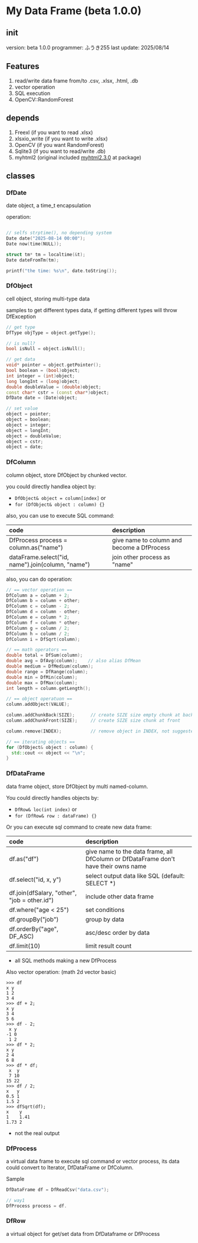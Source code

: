 # My Data Frame (beta 1.0.0)

## init

version: beta 1.0.0
programmer: ふうき255
last update: 2025/08/14


## Features

1. read/write data frame from/to .csv, .xlsx, .html, .db
3. vector operation
4. SQL execution
5. OpenCV::RandomForest

## depends

1. Freexl (if you want to read .xlsx)
2. xlsxio_write (if you want to write .xlsx)
3. OpenCV (if you want RandomForest)
4. Sqlite3 (if you want to read/write .db)
5. myhtml2 (original included [myhtml2.3.0](https://github.com/Fuuki255/myhtml2) at package)

## classes

### **DfDate**

date object, a time_t encapsulation

operation:
```cpp

// selfs strptime(), no depending system
Date date("2025-08-14 00:00");
Date now(time(NULL));

struct tm* tm = localtime(&t);
Date dateFromTm(tm);

printf("the time: %s\n", date.toString());
```

### **DfObject**

cell object, storing multi-type data

samples to get different types data, if getting different types will throw DfException

```cpp
// get type
DfType objType = object.getType();

// is null?
bool isNull = object.isNull();

// get data
void* pointer = object.getPointer();
bool boolean = (bool)object;
int integer = (int)object;
long longInt = (long)object;
double doubleValue = (double)object;
const char* cstr = (const char*)object;
DfDate date = (Date)object;

// set value
object = pointer;
object = boolean;
object = integer;
object = longInt;
object = doubleValue;
object = cstr;
object = date;
```


### **DfColumn**

column object, store DfObject by chunked vector.

you could directly handlea object by:
- `DfObject& object = column[index]` or
- `for (DfObject& object : column) {}`

also, you can use to execute SQL command:

| code | description|
|:---|:---|
| DfProcess process = column.as("name") | give name to column and become a DfProcess |
| dataFrame.select("id, name").join(column, "name") | join other process as "name" |

also, you can do operation:

```cpp
// == vector operation ==
DfColumn a = column + 2;
DfColumn b = column + other;
DfColumn c = column - 2;
DfColumn d = column - other;
DfColumn e = column * 2;
DfColumn f = column * other;
DfColumn g = column / 2;
DfColumn h = column / 2;
DfColunn i = DfSqrt(column);

// == math operators ==
double total = DfSum(column);
double avg = DfAvg(column);    // also alias DfMean
double medium = DfMedium(column);
double range = DfRange(column);
double min = DfMin(column);
double max = DfMax(column);
int length = column.getLength();

// == object operatuon ==
column.addObject(VALUE);

column.addChunkBack(SIZE);      // create SIZE size empty chunk at back
column.addChunkFront(SIZE);     // create SIZE size chunk at front

column.remove(INDEX);           // remove object in INDEX, not suggested in great size removing, suggest to create a new column

// == iterating objects ==
for (DfObject& object : column) {
  std::cout << object << "\n";
}

```


### **DfDataFrame**

data frame object, store DfObject by multi named-column.

You could directly handles objects by:
- `DfRow& loc(int index)` or
- `for (DfRow& row : dataFrame) {}`

Or you can execute sql command to create new data frame:

| code | description |
|:---|:---|
| df.as("df") | give name to the data frame, all DfColumn or DfDataFrame don't have their owns name |
| df.select("id, x, y") | select output data like SQL (default: SELECT *) |
| df.join(dfSalary, "other", "job = other.id") | include other data frame |
| df.where("age < 25") | set conditions |
| df.groupBy("job") | group by data |
| df.orderBy("age", DF_ASC) | asc/desc order by data |
| df.limit(10) | limit result count |

- all SQL methods making a new DfProcess

Also vector operation: (math 2d vector basic)

```
>>> df
x y
1 2
3 4
>>> df + 2;
x y
3 4
5 6
>>> df - 2;
 x y
-1 0
 1 2
>>> df * 2;
x y
2 4
6 8
>>> df * df;
 x  y
 7 10
15 22
>>> df / 2;
x   y
0.5 1
1.5 2
>>> dfSqrt(df);
x    y
1    1.41
1.73 2
```

- not the real output


### **DfProcess**

a virtual data frame to execute sql command or vector process, its data could convert to Iterator, DfDataFrame or DfColumn.

Sample
```cpp
DfDataFrame df = DfReadCsv("data.csv");

// way1
DfProcess process = df.
```


### **DfRow**

a virtual object for get/set data from DfDataframe or DfProcess 
